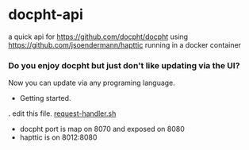 # docpht-api
a quick api for https://github.com/docpht/docpht using https://github.com/jsoendermann/hapttic running in a  docker  container


### Do you enjoy docpht but just don't like updating via the UI?
Now you can update via any programing language. 


- Getting started. 

. edit this file. [request-handler.sh](https://github.com/Nllii/docpht-api/blob/main/api-volumes/hapttic/request-handler.sh)


- docpht port is map on   8070 and exposed on 8080
- hapttic is on 8012:8080
